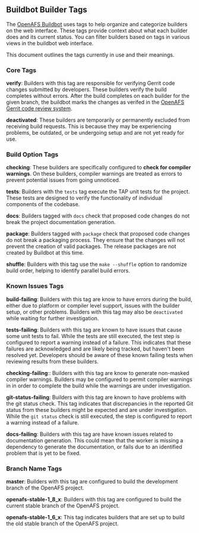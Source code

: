 ## Buildbot Builder Tags

The [OpenAFS Buildbot][1] uses tags to help organize and categorize builders on
the web interface. These tags provide context about what each builder does and
its current status. You can filter builders based on tags in various views in
the buildbot web interface.

This document outlines the tags currently in use and their meanings.

### Core Tags

**verify**: Builders with this tag are responsible for verifying Gerrit code
changes submitted by developers. These builders verify the build completes
without errors.  After the build completes on each builder for the given
branch, the buildbot marks the changes as verifed in the [OpenAFS Gerrit code
review system][2].

**deactivated**: These builders are temporarily or permanently excluded from
receiving build requests. This is because they may be experiencing problems, be
outdated, or be undergoing setup and are not yet ready for use.

### Build Option Tags

**checking**: These builders are specifically configured to **check for
compiler warnings**. On these builders, compiler warnings are treated as errors
to prevent potential issues from going unnoticed.

**tests**: Builders with the `tests` tag execute the TAP unit tests for the
project.  These tests are designed to verify the functionality of individual
components of the codebase.

**docs**: Builders tagged with `docs` check that proposed code changes do not
break the project documentation generation.

**package**: Builders tagged with `package` check that proposed code changes do
not break a packaging process. They ensure that the changes will not prevent
the creation of valid packages. The release packages are not created by
Buildbot at this time.

**shuffle**: Builders with this tag use the `make --shuffle` option to
randomize build order, helping to identify parallel build errors.

### Known Issues Tags

**build-failing**: Builders with this tag are know to have errors during the
build, either due to platform or compiler level support, issues with the
builder setup, or other problems. Builders with this tag may also be
`deactivated` while waiting for further investigation.

**tests-failing**: Builders with this tag are known to have issues that cause
some unit tests to fail. While the tests are still executed, the test step is
configured to report a warning instead of a failure. This indicates that these
failures are acknowledged and are likely being tracked, but haven't been
resolved yet. Developers should be aware of these known failing tests when
reviewing results from these builders.

**checking-failing**:: Builders with this tag are know to generate non-masked
compiler warnings. Builders may be configured to permit compiler warnings in in
order to complete the build while the warnings are under investigation.

**git-status-failing**: Builders with this tag are known to have problems with
the git status check. This tag indicates that discrepancies in the reported Git
status from these builders might be expected and are under investigation. While
the `git status` check is still executed, the step is configured to report a
warning instead of a failure.

**docs-failing**: Builders with this tag are have known issues related to
documentation generation. This could mean that the worker is missing a
dependency to generate the documentation, or fails due to an identified problem
that is yet to be fixed.

### Branch Name Tags

**master**: Builders with this tag are configured to build the development branch
of the OpenAFS project.

**openafs-stable-1\_8\_x**: Builders with this tag are configured to build
the current stable branch of the OpenAFS project.

**openafs-stable-1\_6\_x**: This tag indicates builders that are set up to
build the old stable branch of the OpenAFS project.


[1]: https://buildbot.openafs.org
[2]: https://gerrit.openafs.org
